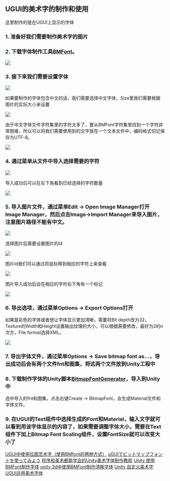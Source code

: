 ## UGUI的美术字的制作和使用

这里制作的是在UGUI上显示的字体

### 1. 准备好我们需要制作美术字的图片

### 2. 下载字体制作工具[BMFont](http://www.angelcode.com/products/bmfont/)。

![](http://images.cnitblog.com/blog/487701/201312/26154919-08c9c73b827d4a3e99c365403ad3154b.png)

### 3. 接下来我们需要设置字体

![](http://images.cnitblog.com/blog/487701/201312/26155116-3ea55c52a8c8478da40e65e901126096.png)

如果要制作的字体包含中文的话，我们需要选择中文字体，Size里我们需要根据图片的实际大小来设置

![](http://images.cnitblog.com/blog/487701/201312/26155153-974cc78b211e4634b408f43a36ef1268.png)

由于中文字体文件字符集里的字符太多了，要从BMFont字符集里找到一个字符非常困难，所以可以将我们需要使用到的文字放在一个文本文件中，编码格式切记保存为UTF-8。

![](http://images.cnitblog.com/blog/487701/201312/26155025-f9ded95048eb4e5382b08c87c75a3695.png)

### 4. 通过菜单从文件中导入选择需要的字符

![](http://images.cnitblog.com/blog/487701/201312/26155341-2ab77386538644199c1413952a213b76.png)

导入成功后可以在左下角看到已经选择的字符数量

![](http://images.cnitblog.com/blog/487701/201312/26155419-1b26883de4f346809c98c9da619c0046.png)

### 5. 导入图片文件，通过菜单Edit -> Open Image Manager打开Image Manager，然后点击Image->Import Manager来导入图片，注意图片路径不能有中文。

![](http://gameweb-img.qq.com/gad/20170306/image002.1488784284.png)

选择图片后需要设置图片的Id

![](http://upload-images.jianshu.io/upload_images/1928510-cdabbd46c242e645.png?imageMogr2/auto-orient/strip%7CimageView2/2/w/1240)

图片Id我们可以通过将鼠标移到相应的字符上来查看

![](http://upload-images.jianshu.io/upload_images/1928510-c4ac599af8017d17.png?imageMogr2/auto-orient/strip%7CimageView2/2/w/1240)

图片导入成功后会在相应的字符右下角有一个标记

![](http://gameweb-img.qq.com/gad/20170306/image006.1488784284.png)

### 6. 导出选项，通过菜单Options -> Export Options打开

如果是彩色的字体或者想让字体显示更加清晰，需要将Bit depth改为32，Texture的Width和Height设置输出纹理的大小，可以根据需要修改，最好为2的n次方，File format选择XML。

![](http://upload-images.jianshu.io/upload_images/1928510-ef8f562df3f5e6f2.png?imageMogr2/auto-orient/strip%7CimageView2/2/w/1240)

### 7. 导出字体文件，通过菜单Options -> Save bitmap font as...，导出成功后会有两个文件fnt和图集，将这两个文件放到Unity工程中

### 8. 下载制作字体的Unity脚本[BitmapFontGenerator](https://github.com/barasixi/bitmapfont-for-ugui)，导入到Unity中

选中导入的fnt和图集，点击右键Create -> BitmapFont，会生成Material文件和字体文件。

### 9. 在UGUI的Text组件中选择生成的Font和Material，输入文字就可以看到用该字体显示的内容了，如果需要调整字体大小，需要在Text组件下加上Bitmap Font Scaling组件，设置FontSize就可以改变大小了

[UGUI中使用位图艺术字（使用BMfont的两种方式）](http://blog.csdn.net/u010019717/article/details/52196364)
[uGUIでビットマップフォントを使ってみよう](https://qiita.com/barasixi/items/2729e52ae3d420fe76ab)
[程序和美术都能学会的Unity美术字体制作教程](http://gad.qq.com/article/detail/26188)
[Unity 使用BMFont制作字体](http://www.cnblogs.com/vitah/p/3912190.html)
[unity 3d中使用BMFont制作清晰字体](http://www.cnblogs.com/hejianchun/articles/3022732.html)
[Unity 自定义美术字](http://www.jianshu.com/p/ca877f1e14bc)
[UGUI运用美术字体](http://blog.csdn.net/akak2010110/article/details/50755270)